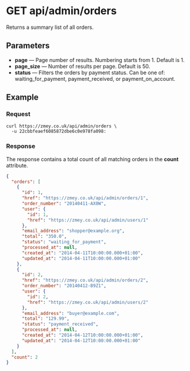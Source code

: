 # GET api/admin/orders

Returns a summary list of all orders.

## Parameters

* **page** — Page number of results. Numbering starts from 1. Default is 1.
* **page_size** — Number of results per page. Default is 50.
* **status** — Filters the orders by payment status. Can be one of:
  waiting_for_payment, payment_received, or payment_on_account.

## Example

### Request

```
curl https://zmey.co.uk/api/admin/orders \
  -u 22cbbfeaef6085872dbe6c0e978fa098:
```

### Response

The response contains a total count of all matching orders in the **count**
attribute.

```json
{
  "orders": [
    {
      "id": 1,
      "href": "https://zmey.co.uk/api/admin/orders/1",
      "order_number": "20140411-AX0W",
      "user": {
        "id": 1,
        "href": "https://zmey.co.uk/api/admin/users/1"
      },
      "email_address": "shopper@example.org",
      "total": "350.0",
      "status": "waiting_for_payment",
      "processed_at": null,
      "created_at": "2014-04-11T10:00:00.000+01:00",
      "updated_at": "2014-04-11T10:00:00.000+01:00"
    },
    {
      "id": 2,
      "href": "https://zmey.co.uk/api/admin/orders/2",
      "order_number": "20140412-B9Z1",
      "user": {
        "id": 2,
        "href": "https://zmey.co.uk/api/admin/users/2"
      },
      "email_address": "buyer@example.com",
      "total": "129.99",
      "status": "payment_received",
      "processed_at": null,
      "created_at": "2014-04-12T10:00:00.000+01:00",
      "updated_at": "2014-04-12T10:00:00.000+01:00"
    }
  ],
  "count": 2
}
```
